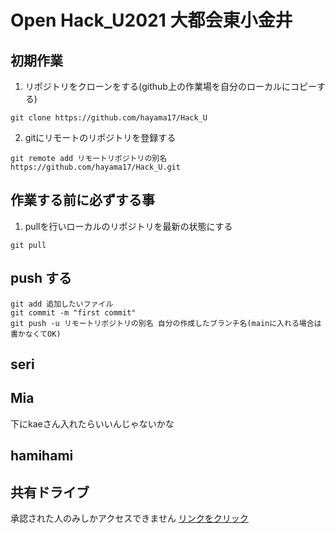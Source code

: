 # Open Hack_U2021 大都会東小金井

## 初期作業

1. リポジトリをクローンをする(github上の作業場を自分のローカルにコピーする)
```
git clone https://github.com/hayama17/Hack_U
```
2. gitにリモートのリポジトリを登録する
```
git remote add リモートリポジトリの別名 https://github.com/hayama17/Hack_U.git
```

## 作業する前に必ずする事
1. pullを行いローカルのリポジトリを最新の状態にする
```
git pull
```


## push する
```偽t
git add 追加したいファイル
git commit -m "first commit"
git push -u リモートリポジトリの別名 自分の作成したブランチ名(mainに入れる場合は書かなくてOK)
```
##

## seri

## Mia
下にkaeさん入れたらいいんじゃないかな

## hamihami 
## 共有ドライブ
承認された人のみしかアクセスできません
[リンクをクリック](https://docs.google.com/document/d/1av9UkZ1ZuwkeNMDYYRMF8-IFZmgn0BRz8UIhooc6UAc/edit)